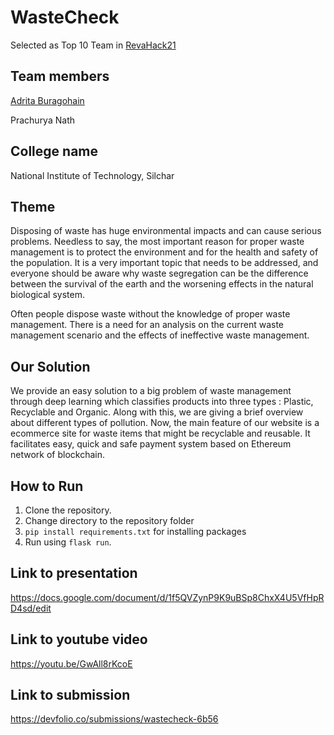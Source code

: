 # WasteCheck 
Selected as Top 10 Team in [RevaHack21](https://revahack.com/)

## Team members
[Adrita Buragohain](https://github.com/Adrita2002)

Prachurya Nath 

## College name
National Institute of Technology, Silchar

## Theme
Disposing of waste has huge environmental impacts and can cause serious problems. Needless to say, the most important reason for proper waste management is to protect the environment and for the health and safety of the population. It is a very important topic that needs to be addressed, and everyone should be aware why waste segregation can be the difference between the survival of the earth and the worsening effects in the natural biological system.

Often people dispose waste without the knowledge of proper waste management. There is a need for an analysis on the current waste management scenario and the effects of ineffective waste management.

 
## Our Solution
We provide an easy solution to a big problem of waste management through deep learning which classifies products into three types : Plastic, Recyclable and Organic. Along with this, we are giving a brief overview about different types of pollution. Now, the main feature of our website is a ecommerce site for waste items that might be recyclable and reusable. It facilitates easy, quick and safe payment system based on Ethereum network of blockchain.

 
## How to Run
1. Clone the repository.
2. Change directory to the repository folder
3. `pip install requirements.txt` for installing packages
4. Run using `flask run`.

## Link to presentation
https://docs.google.com/document/d/1f5QVZynP9K9uBSp8ChxX4U5VfHpRD4sd/edit

## Link to youtube video

https://youtu.be/GwAll8rKcoE

## Link to submission
https://devfolio.co/submissions/wastecheck-6b56
